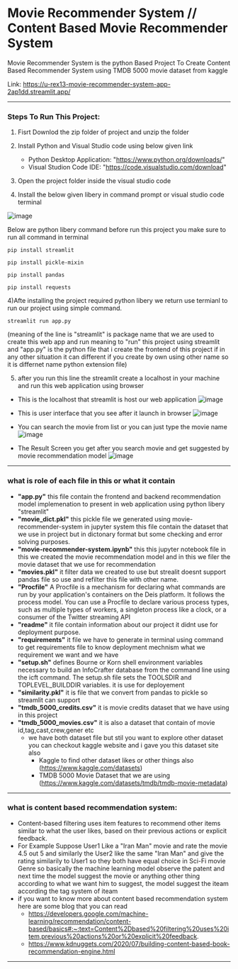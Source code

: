 # Movie Recommender System // Content Based Movie Recommender System

Movie Recommender System is the python Based Project To Create Content Based Recommender System using TMDB 5000 movie dataset from kaggle

Link: https://u-rex13-movie-recommender-system-app-2ap1dd.streamlit.app/

* * *

### Steps To Run This Project:

1) Fisrt Downlod the zip folder of project and unzip the folder 

2) Install Python and Visual Studio code using below given link
   - Python Desktop Application: "https://www.python.org/downloads/"
   - Visual Studion Code IDE: "https://code.visualstudio.com/download"

3) Open the project folder inside the visual studio code

3) Install the below given libery in command prompt or visual studio code terminal

![image](https://user-images.githubusercontent.com/109918405/192830267-8050f9cb-bfa1-4834-b55f-744d34b4f870.png)

Below are python libery command before run this project you make sure to run all command in terminal 

```
pip install streamlit
```
```
pip install pickle-mixin
```
```
pip install pandas
```
```
pip install requests 
```
  
  4)Afte installing the project required python libery we return use termianl to run our project using simple command.
  ```
  streamlit run app.py
  ``` 
  (meaning of the line is "streamlit" is package name that we are used to create this web app and run meaning to "run" this project using streamlit and "app.py" is the python file that i create the frontend of this project if in any other situation it can different if you create by own using other name so it is differnet name python extension file) 
 
 5) after you run this line the streamlit create a localhost in your machine and run this web application using browser

  - This is the localhost that streamlit is host our web application
![image](https://user-images.githubusercontent.com/109918405/192834944-1e2d0332-d2b3-4fc0-a347-35cd7349b8c3.png)

  - This is user interface that you see after it launch in browser
![image](https://user-images.githubusercontent.com/109918405/192835386-36aee8e5-c6e7-4e37-b241-04c4adc0b9c2.png)
  
  - You can search the movie from list or you can just type the movie name
![image](https://user-images.githubusercontent.com/109918405/192835852-e81e98d3-b00d-41c2-9259-acb7f974901f.png)

  - The Result Screen you get after you search movie and get suggested by movie recommendation model
![image](https://user-images.githubusercontent.com/109918405/192836167-4f05161b-1e46-4c52-b1b3-48a57bf94ece.png)

* * *

### what is role of each file in this or what it contain

- **"app.py"** this file contain the frontend and backend recommendation model implemenation to present in web application using python libery "streamlit"
- **"movie_dict.pkl"** this pickle file we generated using movie-recommender-system in jupyter system this file contain the dataset that we use in project but in dictonary format but some checking and error solving purposes.
- **"movie-recommender-system.ipynb"** this this jupyter notebook file in this we created the movie recommendation model and in this we filer the movie dataset that we use for recommendation
- **"movies.pkl"** it filter data we created to use but strealit doesnt support pandas file so use and refilter this file with other name.
- **"Procfile"** A Procfile is a mechanism for declaring what commands are run by your application's containers on the Deis platform. It follows the process model. You can use a Procfile to declare various process types, such as multiple types of workers, a singleton process like a clock, or a consumer of the Twitter streaming API
- **"readme"** it file contain information about our project it didnt use for deployment purpose.
- **"requirements"** it file we have to generate in terminal using command to get requirements file to know deployment mechnism what we requirement we want and we have 
- **"setup.sh"** defines Bourne or Korn shell environment variables necessary to build an InfoCrafter database from the command line using the icft command. The setup.sh file sets the TOOLSDIR and TOPLEVEL_BUILDDIR variables. it is use for deployement
- **"similarity.pkl"** it is file that we convert from pandas to pickle so streamlit can support
- **"tmdb_5000_credits.csv"** it is movie credits dataset that we have using in this project
- **"tmdb_5000_movies.csv"** it is also a dataset that contain of movie id,tag,cast,crew,gener etc
   - we have both dataset file but stil you want to explore other dataset you can checkout kaggle website and i gave you this dataset site also
      - Kaggle to find other dataset likes or other things also (https://www.kaggle.com/datasets)
      - TMDB 5000 Movie Dataset that we are using (https://www.kaggle.com/datasets/tmdb/tmdb-movie-metadata)


* * *

### what is content based recommendation system:

- Content-based filtering uses item features to recommend other items similar to what the user likes, based on their previous actions or explicit feedback.
- For Example Suppose User1 Like a "Iran Man" movie and rate the movie 4.5 out 5 and similarly the User2 like the same "Iran Man" and give the rating similarily to User1 so they both have equal choice in Sci-Fi movie Genre so basically the machine learning model observe the patent and next time the model suggest the movie or anything other thing according to what we want him to suggest, the model suggest the iteam according the tag system of iteam
- if you want to know more about content based recommendation system here are some blog that you can read
   - https://developers.google.com/machine-learning/recommendation/content-based/basics#:~:text=Content%2Dbased%20filtering%20uses%20item,previous%20actions%20or%20explicit%20feedback.
   - https://www.kdnuggets.com/2020/07/building-content-based-book-recommendation-engine.html

* * *

